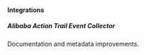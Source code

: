 
#### Integrations

##### Alibaba Action Trail Event Collector

Documentation and metadata improvements.

